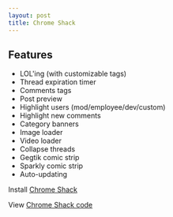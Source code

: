 ```yaml
---
layout: post
title: Chrome Shack
---
```

## Features

* LOL'ing (with customizable tags)
* Thread expiration timer
* Comments tags
* Post preview
* Highlight users (mod/employee/dev/custom)
* Highlight new comments
* Category banners
* Image loader
* Video loader
* Collapse threads
* Gegtik comic strip
* Sparkly comic strip
* Auto-updating

Install [Chrome Shack](chromeshack_v1.19.crx)

View [Chrome Shack code](http://github.com/arhughes/chromeshack)
